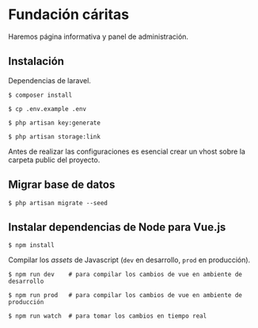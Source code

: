 # Fundación cáritas

Haremos página informativa y panel de administración.

## Instalación

Dependencias de laravel.

```
$ composer install

$ cp .env.example .env

$ php artisan key:generate

$ php artisan storage:link
```

Antes de realizar las configuraciones es esencial crear un vhost sobre la carpeta public del proyecto.

## Migrar base de datos

```
$ php artisan migrate --seed
```

## Instalar dependencias de Node para Vue.js

```
$ npm install
```

Compilar los *assets* de Javascript (`dev` en desarrollo, `prod` en producción).

```
$ npm run dev    # para compilar los cambios de vue en ambiente de desarrollo

$ npm run prod   # para compilar los cambios de vue en ambiente de producción

$ npm run watch  # para tomar los cambios en tiempo real
```
